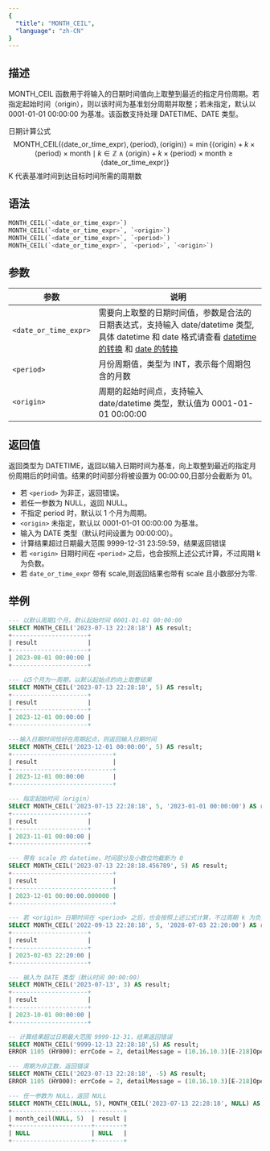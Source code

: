 ```yaml
---
{
  "title": "MONTH_CEIL",
  "language": "zh-CN"
}
---
```


## 描述

MONTH_CEIL 函数用于将输入的日期时间值向上取整到最近的指定月份周期。若指定起始时间（origin），则以该时间为基准划分周期并取整；若未指定，默认以 0001-01-01 00:00:00 为基准。该函数支持处理 DATETIME、DATE 类型。

日期计算公式
$$
\text{MONTH\_CEIL}(\langle\text{date\_or\_time\_expr}\rangle, \langle\text{period}\rangle, \langle\text{origin}\rangle) = \min\{\langle\text{origin}\rangle + k \times \langle\text{period}\rangle \times \text{month} \mid k \in \mathbb{Z} \land \langle\text{origin}\rangle + k \times \langle\text{period}\rangle \times \text{month} \geq \langle\text{date\_or\_time\_expr}\rangle\}
$$
K 代表基准时间到达目标时间所需的周期数

## 语法

```sql
MONTH_CEIL(`<date_or_time_expr>`)
MONTH_CEIL(`<date_or_time_expr>`, `<origin>`)
MONTH_CEIL(`<date_or_time_expr>`, `<period>`)
MONTH_CEIL(`<date_or_time_expr>`, `<period>`, `<origin>`)
```

## 参数

| 参数 | 说明 |
| ---- | ---- |
| `<date_or_time_expr>` | 需要向上取整的日期时间值，参数是合法的日期表达式，支持输入 date/datetime 类型,具体 datetime 和 date 格式请查看 [datetime 的转换](../../../../../current/sql-manual/basic-element/sql-data-types/conversion/datetime-conversion) 和 [date 的转换](../../../../../current/sql-manual/basic-element/sql-data-types/conversion/date-conversion) |
| `<period>` | 月份周期值，类型为 INT，表示每个周期包含的月数 |
| `<origin>` | 周期的起始时间点，支持输入 date/datetime 类型，默认值为 0001-01-01 00:00:00 |

## 返回值

返回类型为 DATETIME，返回以输入日期时间为基准，向上取整到最近的指定月份周期后的时间值。结果的时间部分将被设置为 00:00:00,日部分会截断为 01。

- 若 `<period>` 为非正，返回错误。
- 若任一参数为 NULL，返回 NULL。
- 不指定 period 时，默认以 1 个月为周期。
- `<origin>` 未指定，默认以 0001-01-01 00:00:00 为基准。
- 输入为 DATE 类型（默认时间设置为 00:00:00）。
- 计算结果超过日期最大范围 9999-12-31 23:59:59，结果返回错误
- 若 `<origin>` 日期时间在 `<period>` 之后，也会按照上述公式计算，不过周期 k 为负数。
- 若 `date_or_time_expr` 带有 scale,则返回结果也带有 scale 且小数部分为零.

## 举例

```sql
--- 以默认周期1个月，默认起始时间 0001-01-01 00:00:00
SELECT MONTH_CEIL('2023-07-13 22:28:18') AS result;
+---------------------+
| result              |
+---------------------+
| 2023-08-01 00:00:00 |
+---------------------+

--- 以5个月为一周期，以默认起始点的向上取整结果
SELECT MONTH_CEIL('2023-07-13 22:28:18', 5) AS result;
+---------------------+
| result              |
+---------------------+
| 2023-12-01 00:00:00 |
+---------------------+

---输入日期时间恰好在周期起点，则返回输入日期时间
SELECT MONTH_CEIL('2023-12-01 00:00:00', 5) AS result;
+----------------------------+
| result                     |
+----------------------------+
| 2023-12-01 00:00:00        |
+----------------------------+

--- 指定起始时间（origin）
SELECT MONTH_CEIL('2023-07-13 22:28:18', 5, '2023-01-01 00:00:00') AS result;
+---------------------+
| result              |
+---------------------+
| 2023-11-01 00:00:00 |
+---------------------+

--- 带有 scale 的 datetime，时间部分及小数位均截断为 0
SELECT MONTH_CEIL('2023-07-13 22:28:18.456789', 5) AS result;
+----------------------------+
| result                     |
+----------------------------+
| 2023-12-01 00:00:00.000000 |
+----------------------------+

--- 若 <origin> 日期时间在 <period> 之后，也会按照上述公式计算，不过周期 k 为负数。
SELECT MONTH_CEIL('2022-09-13 22:28:18', 5, '2028-07-03 22:20:00') AS result;
+---------------------+
| result              |
+---------------------+
| 2023-02-03 22:20:00 |
+---------------------+

--- 输入为 DATE 类型（默认时间 00:00:00）
SELECT MONTH_CEIL('2023-07-13', 3) AS result;
+---------------------+
| result              |
+---------------------+
| 2023-10-01 00:00:00 |
+---------------------+

-- 计算结果超过日期最大范围 9999-12-31，结果返回错误
SELECT MONTH_CEIL('9999-12-13 22:28:18',5) AS result;
ERROR 1105 (HY000): errCode = 2, detailMessage = (10.16.10.3)[E-218]Operation month_ceil of 9999-12-13 22:28:18, 5 out of range

--- 周期为非正数，返回错误
SELECT MONTH_CEIL('2023-07-13 22:28:18', -5) AS result;
ERROR 1105 (HY000): errCode = 2, detailMessage = (10.16.10.3)[E-218]Operation month_ceil of 2023-07-13 22:28:18, -5 out of range

--- 任一参数为 NULL，返回 NULL
SELECT MONTH_CEIL(NULL, 5), MONTH_CEIL('2023-07-13 22:28:18', NULL) AS result;
+----------------------+--------+
| month_ceil(NULL, 5)  | result |
+----------------------+--------+
| NULL                 | NULL   |
+----------------------+--------+
```

